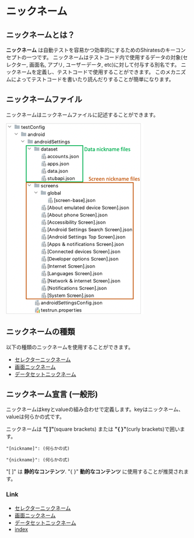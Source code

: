 # ニックネーム

## ニックネームとは？

**ニックネーム** は自動テストを容易かつ効率的にするためのShiratesのキーコンセプトの一つです。
ニックネームはテストコード内で使用するデータの対象(セレクター, 画面名, アプリ, ユーザーデータ, etc)に対して付与する別名です。
ニックネームを定義し、テストコードで使用することができます。
このメカニズムによってテストコードを書いたり読んだりすることが簡単になります。

## ニックネームファイル

ニックネームはニックネームファイルに記述することができます。

![nickname_files](../../_images/nickname_files.png)

## ニックネームの種類

以下の種類のニックネームを使用することができます。

- [セレクターニックネーム](selector_nickname_ja.md)
- [画面ニックネーム](screen_nickname_ja.md)
- [データセットニックネーム](dataset_nickname_ja.md)

## ニックネーム宣言 (一般形)

ニックネームはkeyとvalueの組み合わせで定義します。keyはニックネーム、valueは何らかの式です。

ニックネームは **"[ ]"**(square brackets) または **"{ }"**(curly brackets)で囲います。

```
"[nickname]": (何らかの式)
```

```
"{nickname}": (何らかの式)
```

"[ ]" は **静的なコンテンツ**. "{ }" **動的なコンテンツ** に使用することが推奨されます。

### Link

- [セレクターニックネーム](selector_nickname_ja.md)
- [画面ニックネーム](screen_nickname_ja.md)
- [データセットニックネーム](dataset_nickname_ja.md)
- [index](../../../index_ja.md)

